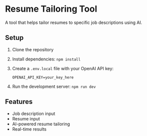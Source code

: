# Resume Tailoring Tool

A tool that helps tailor resumes to specific job descriptions using AI.

## Setup

1. Clone the repository
2. Install dependencies: `npm install`
3. Create a `.env.local` file with your OpenAI API key:

   ```env
   OPENAI_API_KEY=your_key_here
   ```

4. Run the development server: `npm run dev`

## Features

- Job description input
- Resume input
- AI-powered resume tailoring
- Real-time results
